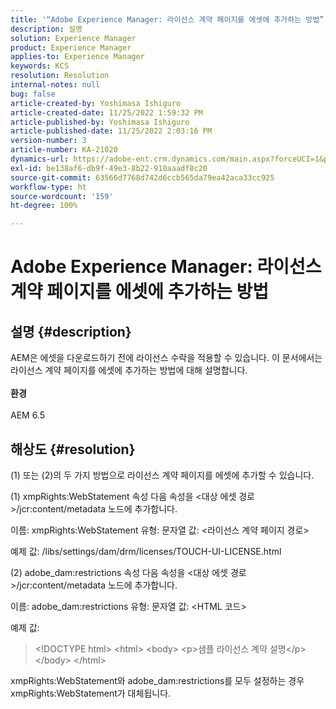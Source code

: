 ```yaml
---
title: '“Adobe Experience Manager: 라이선스 계약 페이지를 에셋에 추가하는 방법”'
description: 설명
solution: Experience Manager
product: Experience Manager
applies-to: Experience Manager
keywords: KCS
resolution: Resolution
internal-notes: null
bug: false
article-created-by: Yoshimasa Ishiguro
article-created-date: 11/25/2022 1:59:32 PM
article-published-by: Yoshimasa Ishiguro
article-published-date: 11/25/2022 2:03:16 PM
version-number: 3
article-number: KA-21020
dynamics-url: https://adobe-ent.crm.dynamics.com/main.aspx?forceUCI=1&pagetype=entityrecord&etn=knowledgearticle&id=85b39b61-c96c-ed11-9561-6045bd006a22
exl-id: be138af6-db9f-49e3-8b22-910aaadf8c20
source-git-commit: 63566d7768d742d6ccb565da79ea42aca33cc925
workflow-type: ht
source-wordcount: '159'
ht-degree: 100%

---
```


# Adobe Experience Manager: 라이선스 계약 페이지를 에셋에 추가하는 방법

## 설명 {#description}

AEM은 에셋을 다운로드하기 전에 라이선스 수락을 적용할 수 있습니다. 이 문서에서는 라이선스 계약 페이지를 에셋에 추가하는 방법에 대해 설명합니다.<br><br><b>환경</b><br><br>AEM 6.5

## 해상도 {#resolution}


(1) 또는 (2)의 두 가지 방법으로 라이선스 계약 페이지를 에셋에 추가할 수 있습니다.

(1) xmpRights:WebStatement 속성
다음 속성을 &lt;대상 에셋 경로>/jcr:content/metadata 노드에 추가합니다.

이름: xmpRights:WebStatement
유형: 문자열
값: &lt;라이선스 계약 페이지 경로>

예제 값: /libs/settings/dam/drm/licenses/TOUCH-UI-LICENSE.html

(2) adobe_dam:restrictions 속성
다음 속성을 &lt;대상 에셋 경로>/jcr:content/metadata 노드에 추가합니다.

이름: adobe_dam:restrictions
유형: 문자열
값: &lt;HTML 코드>

예제 값:


> &lt;!DOCTYPE html>
&lt;html>
&lt;body>
&lt;p>샘플 라이선스 계약 설명&lt;/p>
&lt;/body>
&lt;/html>


xmpRights:WebStatement와 adobe_dam:restrictions를 모두 설정하는 경우 xmpRights:WebStatement가 대체됩니다.
